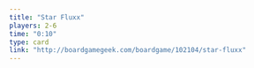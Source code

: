```yaml
---
title: "Star Fluxx"
players: 2-6
time: "0:10"
type: card
link: "http://boardgamegeek.com/boardgame/102104/star-fluxx"
---
```

